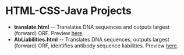 # HTML-CSS-Java Projects
- **translate.html** -- Translates DNA sequences and outputs largest (forward) ORF. Preview [here](http://htmlpreview.github.io/?https://github.com/gracejacobson/HTML-CSS-Java/blob/main/translate.html).
- **AbLiabilities.html** -- Translates DNA sequences, outputs largest (forward) ORF, identifies antibody sequence liabilities. Preview [here](http://htmlpreview.github.io/https://github.com/gracejacobson/HTML-CSS-Java/blob/main/AbLiabilities.html).
